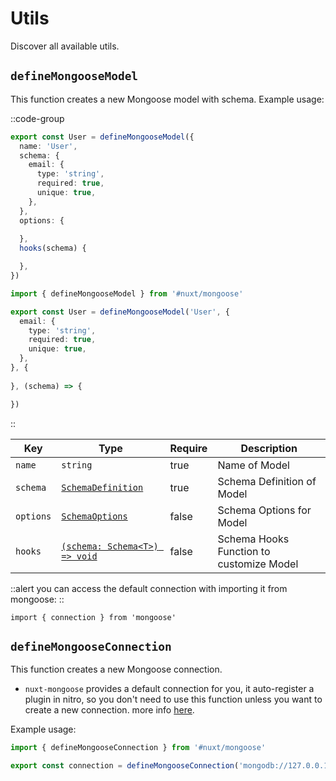 # Utils

Discover all available utils.

## `defineMongooseModel`

This function creates a new Mongoose model with schema. Example usage:

::code-group

  ```ts [named parameters]
  export const User = defineMongooseModel({
    name: 'User',
    schema: {
      email: {
        type: 'string',
        required: true,
        unique: true,
      },
    },
    options: {
      
    },
    hooks(schema) {

    },
  })
  ```

  ```ts [positional parameters]
  import { defineMongooseModel } from '#nuxt/mongoose'

  export const User = defineMongooseModel('User', {
    email: {
      type: 'string',
      required: true,
      unique: true,
    },
  }, {
    
  }, (schema) => {

  })
  ```

::


| **Key**                      | **Type**   | **Require** |  **Description**  |
| ---------------------------- | ----------- | ----------- | ----- |
| `name` | `string` | true | Name of Model |
| `schema` | [`SchemaDefinition`](https://mongoosejs.com/docs/schematypes.html) | true | Schema Definition of Model |
| `options` | [`SchemaOptions`](https://mongoosejs.com/docs/guide.html#options) | false | Schema Options for Model |
| `hooks` | [`(schema: Schema<T>) => void`](https://mongoosejs.com/docs/middleware.html) | false | Schema Hooks Function to customize Model |


::alert
you can access the default connection with importing it from mongoose:
::
```
import { connection } from 'mongoose'
```

## `defineMongooseConnection`
This function creates a new Mongoose connection.
- `nuxt-mongoose` provides a default connection for you, it auto-register a plugin in nitro, so you don't need to use this function unless you want to create a new connection. more info [here](https://github.com/arashsheyda/nuxt-mongoose/blob/main/src/runtime/server/plugins/mongoose.db.ts).

Example usage:

```ts
import { defineMongooseConnection } from '#nuxt/mongoose'

export const connection = defineMongooseConnection('mongodb://127.0.0.1/nuxt-mongoose')
```

